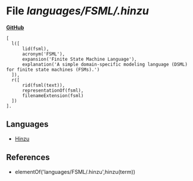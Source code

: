 # File _languages/FSML/.hinzu_
**[GitHub](https://github.com/softlang/yas/blob/master/languages/FSML/.hinzu)**
```
[
  l([
      lid(fsml),
      acronym('FSML'),
      expansion('Finite State Machine Language'),
      explanation('A simple domain-specific modeling language (DSML) for finite state machines (FSMs).')
  ]),
  r([
      rid(fsml(text)),
      representationOf(fsml),
      filenameExtension(fsml)
  ])
].
```

## Languages
* [Hinzu](../languages/Hinzu.md)

## References
* elementOf('languages/FSML/.hinzu',hinzu(term))
